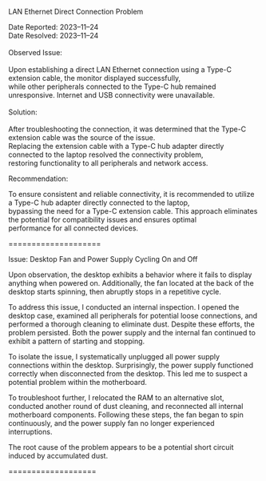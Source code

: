 LAN Ethernet Direct Connection Problem

Date Reported: 2023–11–24 <br>
Date Resolved: 2023–11–24
<br>
<br>
Observed Issue:
<br>
<br>
Upon establishing a direct LAN Ethernet connection using a Type-C extension cable, the monitor displayed successfully, <br>
while other peripherals connected to the Type-C hub remained unresponsive. Internet and USB connectivity were unavailable.<br>
<br>
Solution:
<br>
<br>
After troubleshooting the connection, it was determined that the Type-C extension cable was the source of the issue. <br>
Replacing the extension cable with a Type-C hub adapter directly connected to the laptop resolved the connectivity problem, <br>
restoring functionality to all peripherals and network access.<br>

Recommendation:<br>

To ensure consistent and reliable connectivity, it is recommended to utilize a Type-C hub adapter directly connected to the laptop, <br>
bypassing the need for a Type-C extension cable. This approach eliminates the potential for compatibility issues and ensures optimal <br> performance for all connected devices.

====================

Issue: Desktop Fan and Power Supply Cycling On and Off

Upon observation, the desktop exhibits a behavior where it fails to display anything when powered on. Additionally, the fan located at the back of the desktop starts spinning, then abruptly stops in a repetitive cycle.

To address this issue, I conducted an internal inspection. I opened the desktop case, examined all peripherals for potential loose connections, and performed a thorough cleaning to eliminate dust. Despite these efforts, the problem persisted. Both the power supply and the internal fan continued to exhibit a pattern of starting and stopping.

To isolate the issue, I systematically unplugged all power supply connections within the desktop. Surprisingly, the power supply functioned correctly when disconnected from the desktop. This led me to suspect a potential problem within the motherboard.

To troubleshoot further, I relocated the RAM to an alternative slot, conducted another round of dust cleaning, and reconnected all internal motherboard components. Following these steps, the fan began to spin continuously, and the power supply fan no longer experienced interruptions.

The root cause of the problem appears to be a potential short circuit induced by accumulated dust.

===================
